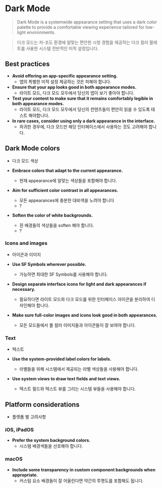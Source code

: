 # Dark Mode

> Dark Mode is a systemwide appearance setting that uses a dark color palette to provide a comfortable viewing experience tailored for low-light environments.

> 다크 모드는 저-조도 환경에 알맞는 편안한 시청 경험을 제공하는 다크 컬러 팔레트를 사용한 시스템 전반적인 미적 설정입니다.

## Best practices

- **Avoid offering an app-specific appearance setting.**
	- 앱의 특별한 미적 설정 제공하는 것은 피해야 합니다.
- **Ensure that your app looks good in both appearance modes.**
	- 라이트 모드, 다크 모드 모두에서 당신의 앱이 보기 좋아야 합니다.
- **Test your content to make sure that it remains comfortably legible in both appearance modes.**
	- 라이트 모드, 다크 모드 모두에서 당신의 컨텐츠들이 편안히 읽을 수 있도록 테스트 해야합니다.
- **In rare cases, consider using only a dark appearance in the interface.**
	- 희귀한 경우에, 다크 모드만 해당 인터페이스에서 사용하는 것도 고려해야 합니다.

## Dark Mode colors
- 다크 모드 색상

- **Embrace colors that adapt to the current appearance.**
	- 현재 appearance에 알맞는 색상들을 포함해야 합니다.
- **Aim for sufficient color contrast in all appearances.**
	- 모든 appearances에 충분한 대비색을 노려야 합니다
	- ?
- **Soften the color of white backgrounds.**
	- 흰 배경들의 색상들을 soften 해야 합니다.
	- ?

### Icons and images
- 아이콘과 이미지

- **Use SF Symbols wherever possible.**
	- 가능하면 최대한 SF Symbols를 사용해야 합니다.
- **Design separate interface icons for light and dark appearances if necessary.**
	- 필요하다면 라이트 모드와 다크 모드를 위한 인터페이스 아이콘을 분리하여 디자인해야 합니다.
- **Make sure full-color images and icons look good in both appearances.**
	- 모든 모드들에서 풀 컬러 이미지들과 아이콘들이 잘 보여야 합니다.

### Text
- 텍스트

- **Use the system-provided label colors for labels.**
	- 라벨들을 위해 시스템에서 제공되는 라벨 색상들을 사용해야 합니다.
- **Use system views to draw text fields and text views.**
	- 텍스트 필드와 텍스트 뷰를 그리는 시스템 뷰들을 사용해야 합니다.

## Platform considerations
- 플랫폼 별 고려사항

### iOS, iPadOS

- **Prefer the system background colors.**
	- 시스템 배경색들을 선호해야 합니다.

### macOS

- **Include some transparency in custom component backgrounds when appropriate.**
	- 커스텀 요소 배경들이 잘 어울린다면 약간의 투명도를 포함해도 됩니다.



